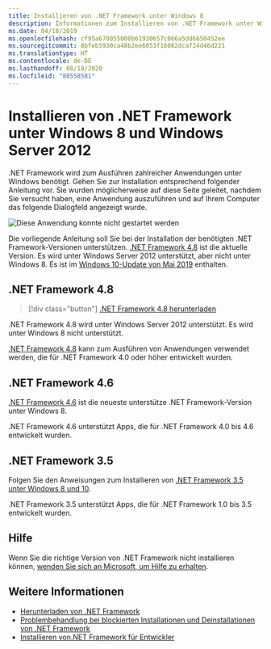 ```yaml
---
title: Installieren von .NET Framework unter Windows 8
description: Informationen zum Installieren von .NET Framework unter Windows 8
ms.date: 04/18/2019
ms.openlocfilehash: cf95a670055008b61930657c066a5dd6650452ee
ms.sourcegitcommit: 8bfeb5930ca48b2ee6053f16082dcaf24d46d221
ms.translationtype: HT
ms.contentlocale: de-DE
ms.lasthandoff: 08/18/2020
ms.locfileid: "88558581"
---
```

# <a name="install-the-net-framework-on-windows-8-and-windows-server-2012"></a>Installieren von .NET Framework unter Windows 8 und Windows Server 2012

.NET Framework wird zum Ausführen zahlreicher Anwendungen unter Windows benötigt. Gehen Sie zur Installation entsprechend folgender Anleitung vor. Sie wurden möglicherweise auf diese Seite geleitet, nachdem Sie versucht haben, eine Anwendung auszuführen und auf Ihrem Computer das folgende Dialogfeld angezeigt wurde.

![Diese Anwendung konnte nicht gestartet werden](./media/this-application-could-not-be-started.png)

Die vorliegende Anleitung soll Sie bei der Installation der benötigten .NET Framework-Versionen unterstützen. [.NET Framework 4.8](https://github.com/Microsoft/dotnet/tree/master/releases/net48) ist die aktuelle Version. Es wird unter Windows Server 2012 unterstützt, aber nicht unter Windows 8. Es ist im [Windows 10-Update von Mai 2019](https://support.microsoft.com/help/4028685/windows-10-get-the-update) enthalten.

## <a name="net-framework-48"></a>.NET Framework 4.8

> [!div class="button"]
> [.NET Framework 4.8 herunterladen](https://dotnet.microsoft.com/download/dotnet-framework/net48)

.NET Framework 4.8 wird unter Windows Server 2012 unterstützt. Es wird unter Windows 8 nicht unterstützt.

[.NET Framework 4.8](https://github.com/Microsoft/dotnet/tree/master/releases/net48) kann zum Ausführen von Anwendungen verwendet werden, die für .NET Framework 4.0 oder höher entwickelt wurden.

## <a name="net-framework-46"></a>.NET Framework 4.6

[.NET Framework 4.6](https://dotnet.microsoft.com/download/dotnet-framework/net46) ist die neueste unterstütze .NET Framework-Version unter Windows 8.

.NET Framework 4.6 unterstützt Apps, die für .NET Framework 4.0 bis 4.6 entwickelt wurden.

## <a name="net-framework-35"></a>.NET Framework 3.5

Folgen Sie den Anweisungen zum Installieren von [.NET Framework 3.5 unter Windows 8 und 10](dotnet-35-windows-10.md).

.NET Framework 3.5 unterstützt Apps, die für .NET Framework 1.0 bis 3.5 entwickelt wurden.

## <a name="help"></a>Hilfe

Wenn Sie die richtige Version von .NET Framework nicht installieren können, [wenden Sie sich an Microsoft, um Hilfe zu erhalten](mailto:dotnet-install-help@service.microsoft.com?subject=Install-Help).

## <a name="see-also"></a>Weitere Informationen

- [Herunterladen von .NET Framework](https://dotnet.microsoft.com/download)
- [Problembehandlung bei blockierten Installationen und Deinstallationen von .NET Framework](troubleshoot-blocked-installations-and-uninstallations.md)
- [Installieren von.NET Framework für Entwickler](guide-for-developers.md)
